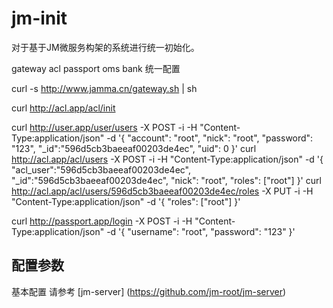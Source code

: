 # jm-init

对于基于JM微服务构架的系统进行统一初始化。

gateway
acl
passport
oms
bank
统一配置

curl -s http://www.jamma.cn/gateway.sh | sh

curl http://acl.app/acl/init

curl http://user.app/user/users -X POST -i -H "Content-Type:application/json" -d '{ "account": "root", "nick": "root", "password": "123", "_id":"596d5cb3baeeaf00203de4ec", "uid": 0  }'
curl http://acl.app/acl/users -X POST -i -H "Content-Type:application/json" -d '{ "acl_user":"596d5cb3baeeaf00203de4ec", "_id":"596d5cb3baeeaf00203de4ec", "nick": "root", "roles": ["root"] }'
curl http://acl.app/acl/users/596d5cb3baeeaf00203de4ec/roles -X PUT -i -H "Content-Type:application/json" -d '{ "roles": ["root"] }'

curl http://passport.app/login -X POST -i -H "Content-Type:application/json" -d '{ "username": "root", "password": "123" }'


## 配置参数

基本配置 请参考 [jm-server] (https://github.com/jm-root/jm-server)
